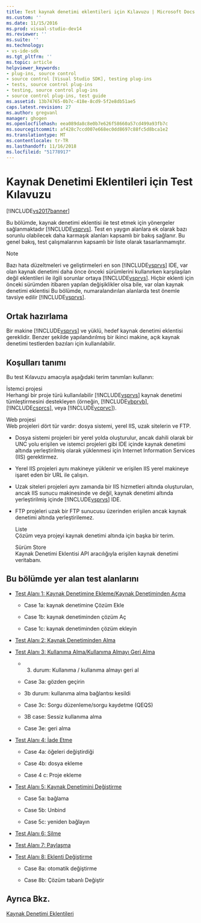 ```yaml
---
title: Test kaynak denetimi eklentileri için Kılavuzu | Microsoft Docs
ms.custom: ''
ms.date: 11/15/2016
ms.prod: visual-studio-dev14
ms.reviewer: ''
ms.suite: ''
ms.technology:
- vs-ide-sdk
ms.tgt_pltfrm: ''
ms.topic: article
helpviewer_keywords:
- plug-ins, source control
- source control [Visual Studio SDK], testing plug-ins
- tests, source control plug-ins
- testing, source control plug-ins
- source control plug-ins, test guide
ms.assetid: 13b74765-0b7c-418e-8cd9-5f2e8db51ae5
caps.latest.revision: 27
ms.author: gregvanl
manager: ghogen
ms.openlocfilehash: eea089da8c8e0b7e626f58660a57cd499a93fb7c
ms.sourcegitcommit: af428c7ccd007e668ec0dd8697c88fc5d8bca1e2
ms.translationtype: MT
ms.contentlocale: tr-TR
ms.lasthandoff: 11/16/2018
ms.locfileid: "51778917"
---
```

# <a name="test-guide-for-source-control-plug-ins"></a>Kaynak Denetimi Eklentileri için Test Kılavuzu
[!INCLUDE[vs2017banner](../../includes/vs2017banner.md)]

Bu bölümde, kaynak denetimi eklentisi ile test etmek için yönergeler sağlanmaktadır [!INCLUDE[vsprvs](../../includes/vsprvs-md.md)]. Test en yaygın alanlara ek olarak bazı sorunlu olabilecek daha karmaşık alanları kapsamlı bir bakış sağlanır. Bu genel bakış, test çalışmalarının kapsamlı bir liste olarak tasarlanmamıştır.  
  
> [!NOTE]
>  Bazı hata düzeltmeleri ve geliştirmeleri en son [!INCLUDE[vsprvs](../../includes/vsprvs-md.md)] IDE, var olan kaynak denetimi daha önce önceki sürümlerini kullanırken karşılaşılan değil eklentileri ile ilgili sorunlar ortaya [!INCLUDE[vsprvs](../../includes/vsprvs-md.md)]. Hiçbir eklenti için önceki sürümden itibaren yapılan değişiklikler olsa bile, var olan kaynak denetimi eklentisi Bu bölümde, numaralandırılan alanlarda test önemle tavsiye edilir [!INCLUDE[vsprvs](../../includes/vsprvs-md.md)].  
  
## <a name="common-preparation"></a>Ortak hazırlama  
 Bir makine [!INCLUDE[vsprvs](../../includes/vsprvs-md.md)] ve yüklü, hedef kaynak denetimi eklentisi gereklidir. Benzer şekilde yapılandırılmış bir ikinci makine, açık kaynak denetimi testlerden bazıları için kullanılabilir.  
  
## <a name="definition-of-terms"></a>Koşulları tanımı  
 Bu test Kılavuzu amacıyla aşağıdaki terim tanımları kullanın:  
  
 İstemci projesi  
 Herhangi bir proje türü kullanılabilir [!INCLUDE[vsprvs](../../includes/vsprvs-md.md)] kaynak denetimi tümleştirmesini destekleyen (örneğin, [!INCLUDE[vbprvb](../../includes/vbprvb-md.md)], [!INCLUDE[csprcs](../../includes/csprcs-md.md)], veya [!INCLUDE[vcprvc](../../includes/vcprvc-md.md)]).  
  
 Web projesi  
 Web projeleri dört tür vardır: dosya sistemi, yerel IIS, uzak sitelerin ve FTP.  
  
- Dosya sistemi projeleri bir yerel yolda oluşturulur, ancak dahili olarak bir UNC yolu erişilen ve istemci projeleri gibi IDE içinde kaynak denetimi altında yerleştirilmiş olarak yüklenmesi için Internet Information Services (IIS) gerektirmez.  
  
- Yerel IIS projeleri aynı makineye yüklenir ve erişilen IIS yerel makineye işaret eden bir URL ile çalışın.  
  
- Uzak siteleri projeleri aynı zamanda bir IIS hizmetleri altında oluşturulan, ancak IIS sunucu makinesinde ve değil, kaynak denetimi altında yerleştirilmiş içinde [!INCLUDE[vsprvs](../../includes/vsprvs-md.md)] IDE.  
  
- FTP projeleri uzak bir FTP sunucusu üzerinden erişilen ancak kaynak denetimi altında yerleştirilemez.  
  
  Liste  
  Çözüm veya projeyi kaynak denetimi altında için başka bir terim.  
  
  Sürüm Store  
  Kaynak Denetimi Eklentisi API aracılığıyla erişilen kaynak denetimi veritabanı.  
  
## <a name="test-areas-covered-in-this-section"></a>Bu bölümde yer alan test alanlarını  
  
-   [Test Alanı 1: Kaynak Denetimine Ekleme/Kaynak Denetiminden Açma](../../extensibility/internals/test-area-1-add-to-open-from-source-control.md)  
  
    -   Case 1a: kaynak denetimine Çözüm Ekle  
  
    -   Case 1b: kaynak denetiminden çözüm Aç  
  
    -   Case 1c: kaynak denetiminden çözüm ekleyin  
  
-   [Test Alanı 2: Kaynak Denetiminden Alma](../../extensibility/internals/test-area-2-get-from-source-control.md)  
  
-   [Test Alanı 3: Kullanıma Alma/Kullanıma Almayı Geri Alma](../../extensibility/internals/test-area-3-check-out-undo-checkout.md)  
  
    -   3. durum: Kullanıma / kullanıma almayı geri al  
  
    -   Case 3a: gözden geçirin  
  
    -   3b durum: kullanıma alma bağlantısı kesildi  
  
    -   Case 3c: Sorgu düzenleme/sorgu kaydetme (QEQS)  
  
    -   3B case: Sessiz kullanıma alma  
  
    -   Case 3e: geri alma  
  
-   [Test Alanı 4: İade Etme](../../extensibility/internals/test-area-4-check-in.md)  
  
    -   Case 4a: öğeleri değiştirdiği  
  
    -   Case 4b: dosya ekleme  
  
    -   Case 4 c: Proje ekleme  
  
-   [Test Alanı 5: Kaynak Denetimini Değiştirme](../../extensibility/internals/test-area-5-change-source-control.md)  
  
    -   Case 5a: bağlama  
  
    -   Case 5b: Unbind  
  
    -   Case 5c: yeniden bağlayın  
  
-   [Test Alanı 6: Silme](../../extensibility/internals/test-area-6-delete.md)  
  
-   [Test Alanı 7: Paylaşma](../../extensibility/internals/test-area-7-share.md)  
  
-   [Test Alanı 8: Eklenti Değiştirme](../../extensibility/internals/test-area-8-plug-in-switching.md)  
  
    -   Case 8a: otomatik değiştirme  
  
    -   Case 8b: Çözüm tabanlı Değiştir  
  
## <a name="see-also"></a>Ayrıca Bkz.  
 [Kaynak Denetimi Eklentileri](../../extensibility/source-control-plug-ins.md)

